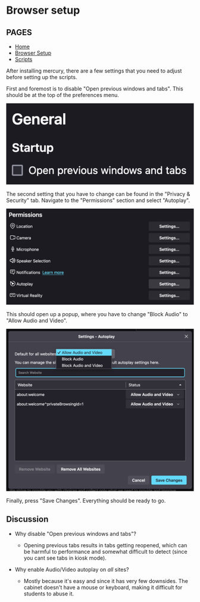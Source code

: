 # Browser setup

## PAGES 
* [Home](/README.md)
* [Browser Setup](#)
* [Scripts](/SCRIPTS.md)

After installing mercury, there are a few settings that you need to adjust before setting up the scripts. 

First and foremost is to disable "Open previous windows and tabs". This should be at the top of the preferences menu. 

![open previous windows and tabs - disabled](assets/open-tabs-on-startup.png)

The second setting that you have to change can be found in the "Privacy & Security" tab. Navigate to the "Permissions" section and select "Autoplay". 

![permissions section, in privacy and security](assets/permissions.png)

This should open up a popup, where you have to change "Block Audio" to "Allow Audio and Video".

![autoplay popup dropdown](assets/autoplay-popup-allow.png)

Finally, press "Save Changes". Everything should be ready to go. 

## Discussion

* Why disable "Open previous windows and tabs"?
  * Opening previous tabs results in tabs getting reopened, which can be harmful to performance and somewhat difficult to detect (since you cant see tabs in kiosk mode).

* Why enable Audio/Video autoplay on *all* sites?
  * Mostly because it's easy and since it has very few downsides. The cabinet doesn't have a mouse or keyboard, making it difficult for students to abuse it. 

